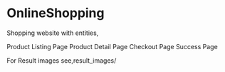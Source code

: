 # OnlineShopping
  Shopping website with entities,

  Product Listing Page
  Product Detail Page
  Checkout Page 
  Success Page



For Result images see,result_images/
